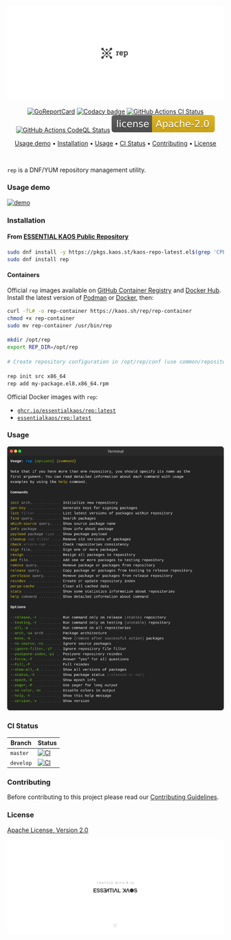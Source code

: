 <p align="center"><a href="#readme"><img src=".github/images/card.svg"/></a></p>

<p align="center">
  <a href="https://kaos.sh/r/rep"><img src="https://kaos.sh/r/rep.svg" alt="GoReportCard" /></a>
  <a href="https://kaos.sh/y/ek"><img src="https://kaos.sh/y/ba1bd149e31f4a00abf72ac930aedac9.svg" alt="Codacy badge" /></a>
  <a href="https://kaos.sh/w/rep/ci-push"><img src="https://kaos.sh/w/rep/ci-push.svg" alt="GitHub Actions CI Status" /></a>
  <a href="https://kaos.sh/w/rep/codeql"><img src="https://kaos.sh/w/rep/codeql.svg" alt="GitHub Actions CodeQL Status" /></a>
  <a href="#license"><img src=".github/images/license.svg"/></a>
</p>

<p align="center"><a href="#usage-demo">Usage demo</a> • <a href="#installation">Installation</a> • <a href="#usage">Usage</a> • <a href="#ci-status">CI Status</a> • <a href="#contributing">Contributing</a> • <a href="#license">License</a></p>

<br/>

`rep` is a DNF/YUM repository management utility.

### Usage demo

[![demo](https://github.com/user-attachments/assets/b46c3b2a-785c-4131-a8bd-a712800b4899)](#usage-demo)

### Installation

#### From [ESSENTIAL KAOS Public Repository](https://kaos.sh/kaos-repo)

```bash
sudo dnf install -y https://pkgs.kaos.st/kaos-repo-latest.el$(grep 'CPE_NAME' /etc/os-release | tr -d '"' | cut -d':' -f5).noarch.rpm
sudo dnf install rep
```

#### Containers

Official `rep` images available on [GitHub Container Registry](https://kaos.sh/p/rep) and [Docker Hub](https://kaos.sh/d/rep). Install the latest version of [Podman](https://podman.io/getting-started/installation.html) or [Docker](https://docs.docker.com/engine/install/), then:

```bash
curl -fL# -o rep-container https://kaos.sh/rep/rep-container
chmod +x rep-container
sudo mv rep-container /usr/bin/rep

mkdir /opt/rep
export REP_DIR=/opt/rep

# Create repository configuration in /opt/rep/conf (use common/repository.knf.example as an example)

rep init src x86_64
rep add my-package.el8.x86_64.rpm
```

Official Docker images with `rep`:

- [`ghcr.io/essentialkaos/rep:latest`](https://kaos.sh/p/rep)
- [`essentialkaos/rep:latest`](https://kaos.sh/d/rep)

### Usage

<img src=".github/images/usage.svg" />

### CI Status

| Branch | Status |
|--------|--------|
| `master` | [![CI](https://kaos.sh/w/rep/ci-push.svg?branch=master)](https://kaos.sh/w/rep/ci-push?query=branch:master) |
| `develop` | [![CI](https://kaos.sh/w/rep/ci-push.svg?branch=develop)](https://kaos.sh/w/rep/ci-push?query=branch:develop) |

### Contributing

Before contributing to this project please read our [Contributing Guidelines](https://github.com/essentialkaos/.github/blob/master/CONTRIBUTING.md).

### License

[Apache License, Version 2.0](http://www.apache.org/licenses/LICENSE-2.0)

<p align="center"><a href="https://kaos.dev"><img src="https://raw.githubusercontent.com/essentialkaos/.github/refs/heads/master/images/ekgh.svg"/></a></p>
